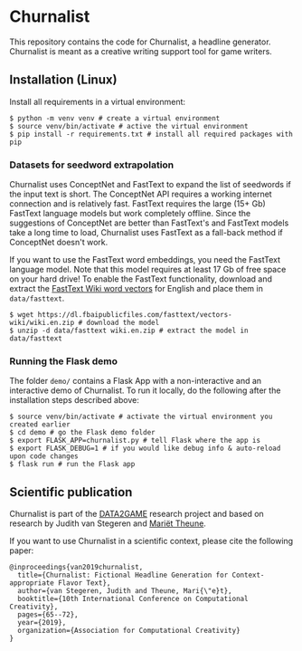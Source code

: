# Churnalist
This repository contains the code for Churnalist, a headline generator. Churnalist is meant as a creative writing support tool for game writers. 

## Installation (Linux)
Install all requirements in a virtual environment:
```
$ python -m venv venv # create a virtual environment
$ source venv/bin/activate # active the virtual environment
$ pip install -r requirements.txt # install all required packages with pip
```

### Datasets for seedword extrapolation
Churnalist uses ConceptNet and FastText to expand the list of seedwords if the input text is short. The ConceptNet API requires a working internet connection and is relatively fast. FastText requires the large (15+ Gb) FastText language models but work completely offline. Since the suggestions of ConceptNet are better than FastText's and FastText models take a long time to load, Churnalist uses FastText as a fall-back method if ConceptNet doesn't work.

If you want to use the FastText word embeddings, you need the FastText language model. Note that this model requires at least 17 Gb of free space on your hard drive! To enable the FastText functionality, download and extract the [FastText Wiki word vectors](https://fasttext.cc/docs/en/pretrained-vectors.html) for English and place them in `data/fasttext`.
```
$ wget https://dl.fbaipublicfiles.com/fasttext/vectors-wiki/wiki.en.zip # download the model
$ unzip -d data/fasttext wiki.en.zip # extract the model in data/fasttext
```

### Running the Flask demo
The folder `demo/` contains a Flask App with a non-interactive and an interactive demo of Churnalist. To run it locally, do the following after the installation steps described above:
```
$ source venv/bin/activate # activate the virtual environment you created earlier
$ cd demo # go the Flask demo folder
$ export FLASK_APP=churnalist.py # tell Flask where the app is
$ export FLASK_DEBUG=1 # if you would like debug info & auto-reload upon code changes
$ flask run # run the Flask app
```

## Scientific publication
Churnalist is part of the [DATA2GAME](https://www.data2game.nl) research project and based on research by Judith van Stegeren and [Mariët Theune](https://wwwhome.ewi.utwente.nl/~theune/). 

If you want to use Churnalist in a scientific context, please cite the following paper:

```
@inproceedings{van2019churnalist,
  title={Churnalist: Fictional Headline Generation for Context-appropriate Flavor Text},
  author={van Stegeren, Judith and Theune, Mari{\"e}t},
  booktitle={10th International Conference on Computational Creativity},
  pages={65--72},
  year={2019},
  organization={Association for Computational Creativity}
}
```
